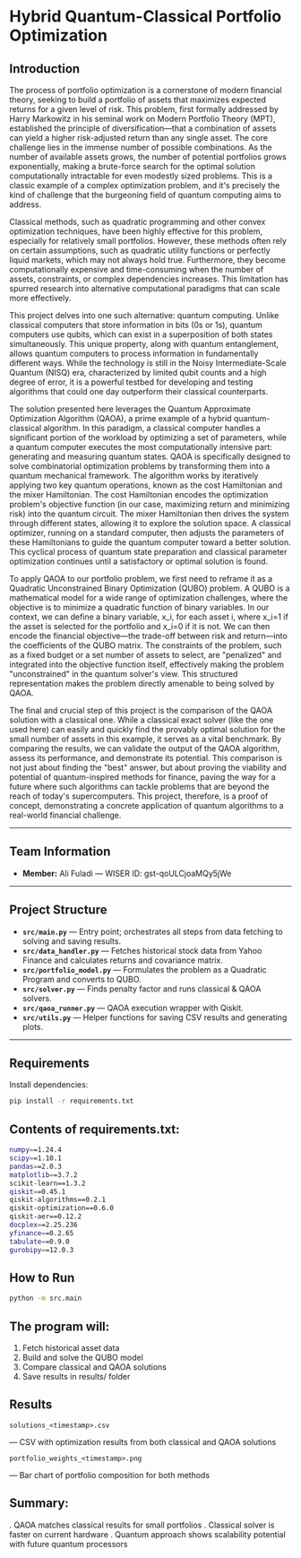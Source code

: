 # Hybrid Quantum-Classical Portfolio Optimization

## Introduction
The process of portfolio optimization is a cornerstone of modern financial theory, seeking to build a portfolio of assets that maximizes expected returns for a given level of risk. This problem, first formally addressed by Harry Markowitz in his seminal work on Modern Portfolio Theory (MPT), established the principle of diversification—that a combination of assets can yield a higher risk-adjusted return than any single asset. The core challenge lies in the immense number of possible combinations. As the number of available assets grows, the number of potential portfolios grows exponentially, making a brute-force search for the optimal solution computationally intractable for even modestly sized problems. This is a classic example of a complex optimization problem, and it's precisely the kind of challenge that the burgeoning field of quantum computing aims to address.

Classical methods, such as quadratic programming and other convex optimization techniques, have been highly effective for this problem, especially for relatively small portfolios. However, these methods often rely on certain assumptions, such as quadratic utility functions or perfectly liquid markets, which may not always hold true. Furthermore, they become computationally expensive and time-consuming when the number of assets, constraints, or complex dependencies increases. This limitation has spurred research into alternative computational paradigms that can scale more effectively.

This project delves into one such alternative: quantum computing. Unlike classical computers that store information in bits (0s or 1s), quantum computers use qubits, which can exist in a superposition of both states simultaneously. This unique property, along with quantum entanglement, allows quantum computers to process information in fundamentally different ways. While the technology is still in the Noisy Intermediate-Scale Quantum (NISQ) era, characterized by limited qubit counts and a high degree of error, it is a powerful testbed for developing and testing algorithms that could one day outperform their classical counterparts.

The solution presented here leverages the Quantum Approximate Optimization Algorithm (QAOA), a prime example of a hybrid quantum-classical algorithm. In this paradigm, a classical computer handles a significant portion of the workload by optimizing a set of parameters, while a quantum computer executes the most computationally intensive part: generating and measuring quantum states. QAOA is specifically designed to solve combinatorial optimization problems by transforming them into a quantum mechanical framework. The algorithm works by iteratively applying two key quantum operations, known as the cost Hamiltonian and the mixer Hamiltonian. The cost Hamiltonian encodes the optimization problem's objective function (in our case, maximizing return and minimizing risk) into the quantum circuit. The mixer Hamiltonian then drives the system through different states, allowing it to explore the solution space. A classical optimizer, running on a standard computer, then adjusts the parameters of these Hamiltonians to guide the quantum computer toward a better solution. This cyclical process of quantum state preparation and classical parameter optimization continues until a satisfactory or optimal solution is found.

To apply QAOA to our portfolio problem, we first need to reframe it as a Quadratic Unconstrained Binary Optimization (QUBO) problem. A QUBO is a mathematical model for a wide range of optimization challenges, where the objective is to minimize a quadratic function of binary variables. In our context, we can define a binary variable, x_i, for each asset i, where x_i=1 if the asset is selected for the portfolio and x_i=0 if it is not. We can then encode the financial objective—the trade-off between risk and return—into the coefficients of the QUBO matrix. The constraints of the problem, such as a fixed budget or a set number of assets to select, are "penalized" and integrated into the objective function itself, effectively making the problem "unconstrained" in the quantum solver's view. This structured representation makes the problem directly amenable to being solved by QAOA.

The final and crucial step of this project is the comparison of the QAOA solution with a classical one. While a classical exact solver (like the one used here) can easily and quickly find the provably optimal solution for the small number of assets in this example, it serves as a vital benchmark. By comparing the results, we can validate the output of the QAOA algorithm, assess its performance, and demonstrate its potential. This comparison is not just about finding the "best" answer, but about proving the viability and potential of quantum-inspired methods for finance, paving the way for a future where such algorithms can tackle problems that are beyond the reach of today's supercomputers. This project, therefore, is a proof of concept, demonstrating a concrete application of quantum algorithms to a real-world financial challenge.

---

## Team Information
- **Member:** Ali Fuladi — WISER ID: gst-qoULCjoaMQy5jWe

---

## Project Structure
- **`src/main.py`** — Entry point; orchestrates all steps from data fetching to solving and saving results.  
- **`src/data_handler.py`** — Fetches historical stock data from Yahoo Finance and calculates returns and covariance matrix.  
- **`src/portfolio_model.py`** — Formulates the problem as a Quadratic Program and converts to QUBO.  
- **`src/solver.py`** — Finds penalty factor and runs classical & QAOA solvers.  
- **`src/qaoa_runner.py`** — QAOA execution wrapper with Qiskit.  
- **`src/utils.py`** — Helper functions for saving CSV results and generating plots.

---

## Requirements
Install dependencies:
```bash
pip install -r requirements.txt
```

## Contents of requirements.txt:
```bash
numpy==1.24.4
scipy==1.10.1
pandas==2.0.3
matplotlib==3.7.2
scikit-learn==1.3.2
qiskit==0.45.1
qiskit-algorithms==0.2.1
qiskit-optimization==0.6.0
qiskit-aer==0.12.2
docplex==2.25.236
yfinance==0.2.65
tabulate==0.9.0
gurobipy==12.0.3
```

## How to Run
```bash
python -m src.main
```

## The program will:
1. Fetch historical asset data
2. Build and solve the QUBO model
3. Compare classical and QAOA solutions
4. Save results in results/ folder

## Results
    solutions_<timestamp>.csv
  — CSV with optimization results from both classical and QAOA solutions
    
    portfolio_weights_<timestamp>.png
  — Bar chart of portfolio composition for both methods


## Summary:
. QAOA matches classical results for small portfolios
. Classical solver is faster on current hardware
. Quantum approach shows scalability potential with future quantum processors


